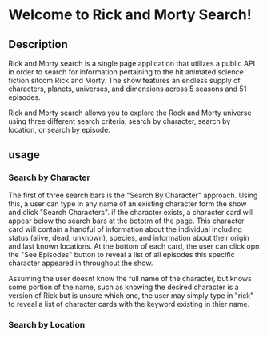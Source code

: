 # Welcome to Rick and Morty Search!

## Description

Rick and Morty search is a single page application that utilizes a public API 
in order to search for information pertaining to the hit animated science fiction
sitcom Rick and Morty. The show features an endless supply of characters, planets, 
universes, and dimensions across 5 seasons and 51 episodes.

Rick and Morty search allows you to explore the Rock and Morty universe using three 
different search criteria: search by character, search by location, or search by episode.

## usage

### Search by Character

The first of three search bars is the "Search By Character" approach. Using this, a user 
can type in any name of an existing character form the show and click "Search Characters". 
if the character exists, a character card will appear below the search bars at the bototm 
of the page. This character card will contain a handful of information about the individual 
including status (alive, dead, unknown), species, and information about their origin and last 
known locations. At the bottom of each card, the user can click opn the "See Episodes" button 
to reveal a list of all episodes this specific character appeared in throughout the show.

Assuming the user doesnt know the full name of the character, but knows some portion of the 
name, such as knowing the desired character is a version of Rick but is unsure which one, 
the user may simply type in "rick" to reveal a list of character cards with the keyword 
existing in thier name.

### Search by Location



